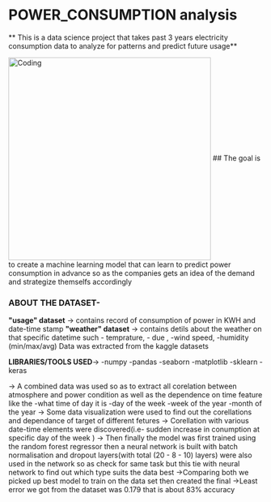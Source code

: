 # POWER_CONSUMPTION analysis
** This is a data science project that takes past 3 years electricity consumption data to analyze for patterns and predict future usage**

<img align="center" alt="Coding" width="400" src="https://ec.europa.eu/eurostat/documents/4187653/9806083/Energy+consumption+in+EU+households">
## The goal
is to create a machine learning model that can learn to predict power consumption in advance so as the companies gets an idea of the demand and strategize themselfs accordingly

### ABOUT THE DATASET-
**"usage" dataset** ->  contains record of consumption of power in KWH and date-time stamp
**"weather" dataset** -> contains detils about the weather on that specific datetime such   - temprature,
                                                                                            - due ,
                                                                                            -wind speed,
                                                                                            -humidity (min/max/avg)
Data was extracted from the kaggle datasets                                                                                             
                                                                                            
**LIBRARIES/TOOLS USED**-> -numpy
                           -pandas 
                           -seaborn 
                           -matplotlib 
                           -sklearn
                           -keras

-> A combined data was used so as to extract all corelation between atmosphere and power condition as well as the dependence on time feature like the -what time of day it is -day of the week -week of the year -month of the year
-> Some data visualization were used to find out the corellations and dependance of target of different fetures
-> Corellation with various date-time elements were discovered(i.e- sudden increase in conumption at specific day of the week )
-> Then finally the model was first  trained using the random forest regressor then a neural network is built with batch normalisation and dropout layers(with total (20 - 8 - 10) layers) were also used in the network so as check for same task but this tie with neural network to find out which type suits the data best
->Comparing both we picked up best model to train on  the data set then created the final 
->Least error we got from the dataset was 0.179 that is about 83% accuracy
